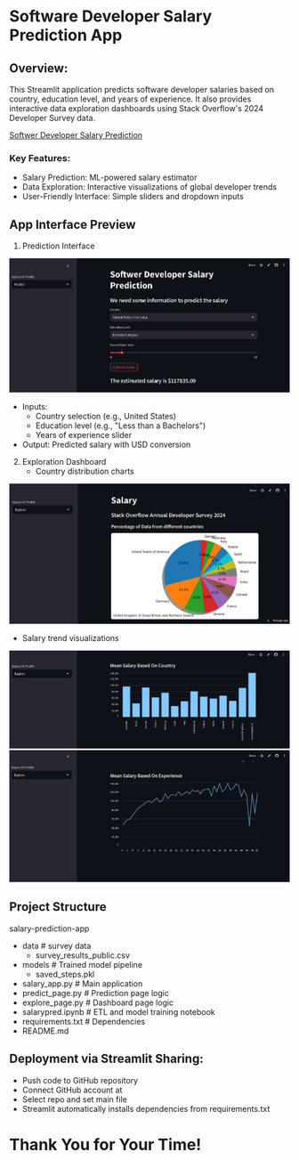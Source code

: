 # Software Developer Salary Prediction App
## Overview:
This Streamlit application predicts software developer salaries based on country, education level, and years of experience. It also provides interactive data exploration dashboards using Stack Overflow's 2024 Developer Survey data.

[Softwer Developer Salary Prediction](https://ml-web-app-dzefxzjgce2krfmyqma3tl.streamlit.app)

### Key Features:
- Salary Prediction: ML-powered salary estimator
- Data Exploration: Interactive visualizations of global developer trends
- User-Friendly Interface: Simple sliders and dropdown inputs

## App Interface Preview
1. Prediction Interface

![](predictioninterface.PNG)

- Inputs:
  - Country selection (e.g., United States)
  - Education level (e.g., "Less than a Bachelors")
  - Years of experience slider
- Output: Predicted salary with USD conversion

2. Exploration Dashboard
   - Country distribution charts
     
![](exploreinterface01.PNG)

   -  Salary trend visualizations

![](exploreint02.PNG)
![](explore03.PNG)
## Project Structure
salary-prediction-app
  - data                  # survey data
     - survey_results_public.csv
  - models                # Trained model pipeline
     - saved_steps.pkl
  - salary_app.py              # Main application
  - predict_page.py           # Prediction page logic
  - explore_page.py           # Dashboard page logic
  - salarypred.ipynb         # ETL and model training notebook
  - requirements.txt        # Dependencies
  - README.md

## Deployment via Streamlit Sharing:
- Push code to GitHub repository
- Connect GitHub account at [](share.streamlit.io)
- Select repo and set main file 
- Streamlit automatically installs dependencies from requirements.txt

# Thank You for Your Time! 
  
